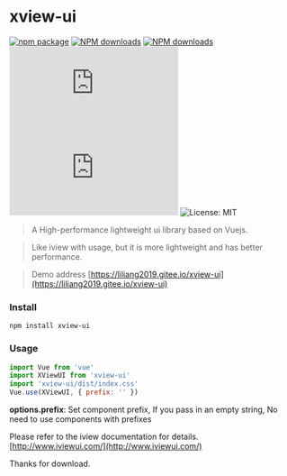 # xview-ui

[![npm package](https://img.shields.io/npm/v/xview-ui.svg)](https://www.npmjs.org/package/xview-ui)
[![NPM downloads](http://img.shields.io/npm/dm/xview-ui.svg?style=flat-square)](https://npmjs.org/package/xview-ui)
[![NPM downloads](https://img.shields.io/npm/dt/xview-ui.svg?style=flat-square)](https://npmjs.org/package/xview-ui)
![JS gzip size](http://img.badgesize.io/https://unpkg.com/xview-ui/dist/xview-ui.umd.min.js?compression=gzip&label=gzip:%20JS)
![CSS gzip size](http://img.badgesize.io/https://unpkg.com/xview-ui/dist/index.css?compression=gzip&label=gzip:%20CSS)
![License: MIT](https://img.shields.io/npm/l/xview-ui)

> A High-performance lightweight ui library based on Vuejs.

> Like iview with usage, but it is more lightweight and has better performance.

> Demo address [https://liliang2019.gitee.io/xview-ui](https://liliang2019.gitee.io/xview-ui)

### Install

```
npm install xview-ui
```
### Usage

```javascript
import Vue from 'vue'
import XViewUI from 'xview-ui'
import 'xview-ui/dist/index.css'
Vue.use(XViewUI, { prefix: '' })
```

**options.prefix**: Set component prefix, If you pass in an empty string, No need to use components with prefixes

Please refer to the iview documentation for details. [http://www.iviewui.com/](http://www.iviewui.com/)

Thanks for download.